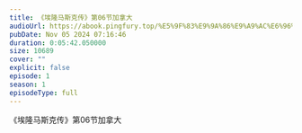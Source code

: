 ```yaml
---
title: 《埃隆马斯克传》第06节加拿大
audioUrl: https://abook.pingfury.top/%E5%9F%83%E9%9A%86%E9%A9%AC%E6%96%AF%E5%85%8B%E4%BC%A0-7-%E7%AC%AC06%E8%8A%82%E5%8A%A0%E6%8B%BF%E5%A4%A7-9n8imkr9.mp3
pubDate: Nov 05 2024 07:16:46
duration: 0:05:42.050000
size: 10689
cover: ""
explicit: false
episode: 1
season: 1
episodeType: full
---
```

《埃隆马斯克传》第06节加拿大